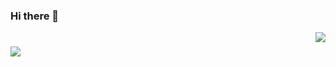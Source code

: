 ### Hi there 👋
<img align="right" src="https://visitor-badge.laobi.icu/badge?page_id=salesp07.salesp07"/>

<h1 alighn="center">
  <img src="https://readme-typing-svg.herokuapp.com/?
    font=Righteous&size=35&center=true&vCenter=true&width=500height=70&duration=4000&lines=Hey+There!+👋;+I'm+Noura+Alaradi;"/>

</h1>
<h3 align="center> A passionate Game Developer </h3>
  
<!--
**Noura-spec/Noura-spec** is a ✨ _special_ ✨ repository because its `README.md` (this file) appears on your GitHub profile.

Here are some ideas to get you started:

- 🔭 I’m currently working on ...
- 🌱 I’m currently learning ...
- 👯 I’m looking to collaborate on ...
- 🤔 I’m looking for help with ...
- 💬 Ask me about ...
- 📫 How to reach me: ...
- 😄 Pronouns: ...
- ⚡ Fun fact: ...
-->
